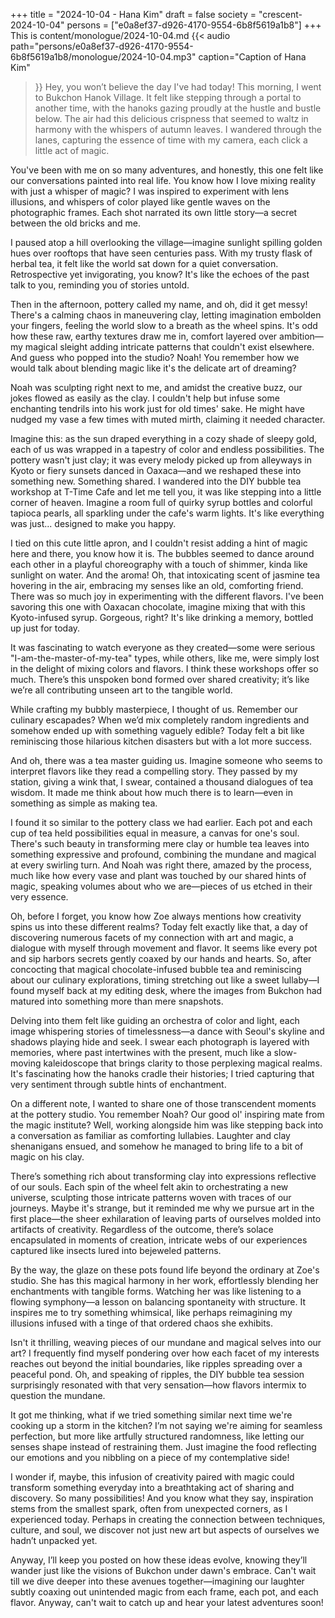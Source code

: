+++
title = "2024-10-04 - Hana Kim"
draft = false
society = "crescent-2024-10-04"
persons = ["e0a8ef37-d926-4170-9554-6b8f5619a1b8"]
+++
This is content/monologue/2024-10-04.md
{{< audio
    path="persons/e0a8ef37-d926-4170-9554-6b8f5619a1b8/monologue/2024-10-04.mp3" 
    caption="Caption of Hana Kim"
>}}
Hey, you won’t believe the day I've had today!
This morning, I went to Bukchon Hanok Village. It felt like stepping through a portal to another time, with the hanoks gazing proudly at the hustle and bustle below. The air had this delicious crispness that seemed to waltz in harmony with the whispers of autumn leaves. I wandered through the lanes, capturing the essence of time with my camera, each click a little act of magic.

You've been with me on so many adventures, and honestly, this one felt like our conversations painted into real life. You know how I love mixing reality with just a whisper of magic? I was inspired to experiment with lens illusions, and whispers of color played like gentle waves on the photographic frames. Each shot narrated its own little story—a secret between the old bricks and me.

I paused atop a hill overlooking the village—imagine sunlight spilling golden hues over rooftops that have seen centuries pass. With my trusty flask of herbal tea, it felt like the world sat down for a quiet conversation. Retrospective yet invigorating, you know? It's like the echoes of the past talk to you, reminding you of stories untold.

Then in the afternoon, pottery called my name, and oh, did it get messy! There's a calming chaos in maneuvering clay, letting imagination embolden your fingers, feeling the world slow to a breath as the wheel spins. It's odd how these raw, earthy textures draw me in, comfort layered over ambition—my magical sleight adding intricate patterns that couldn't exist elsewhere. And guess who popped into the studio? Noah! You remember how we would talk about blending magic like it's the delicate art of dreaming?

Noah was sculpting right next to me, and amidst the creative buzz, our jokes flowed as easily as the clay. I couldn't help but infuse some enchanting tendrils into his work just for old times' sake. He might have nudged my vase a few times with muted mirth, claiming it needed character.

Imagine this: as the sun draped everything in a cozy shade of sleepy gold, each of us was wrapped in a tapestry of color and endless possibilities. The pottery wasn't just clay; it was every melody picked up from alleyways in Kyoto or fiery sunsets danced in Oaxaca—and we reshaped these into something new. Something shared.
 I wandered into the DIY bubble tea workshop at T-Time Cafe and let me tell you, it was like stepping into a little corner of heaven. Imagine a room full of quirky syrup bottles and colorful tapioca pearls, all sparkling under the cafe's warm lights. It's like everything was just... designed to make you happy. 

I tied on this cute little apron, and I couldn't resist adding a hint of magic here and there, you know how it is. The bubbles seemed to dance around each other in a playful choreography with a touch of shimmer, kinda like sunlight on water. And the aroma! Oh, that intoxicating scent of jasmine tea hovering in the air, embracing my senses like an old, comforting friend. There was so much joy in experimenting with the different flavors. I've been savoring this one with Oaxacan chocolate, imagine mixing that with this Kyoto-infused syrup. Gorgeous, right? It's like drinking a memory, bottled up just for today.

It was fascinating to watch everyone as they created—some were serious "I-am-the-master-of-my-tea" types, while others, like me, were simply lost in the delight of mixing colors and flavors. I think these workshops offer so much. There’s this unspoken bond formed over shared creativity; it’s like we’re all contributing unseen art to the tangible world.

While crafting my bubbly masterpiece, I thought of us. Remember our culinary escapades? When we’d mix completely random ingredients and somehow ended up with something vaguely edible? Today felt a bit like reminiscing those hilarious kitchen disasters but with a lot more success.

And oh, there was a tea master guiding us. Imagine someone who seems to interpret flavors like they read a compelling story. They passed by my station, giving a wink that, I swear, contained a thousand dialogues of tea wisdom. It made me think about how much there is to learn—even in something as simple as making tea.

I found it so similar to the pottery class we had earlier. Each pot and each cup of tea held possibilities equal in measure, a canvas for one's soul. There's such beauty in transforming mere clay or humble tea leaves into something expressive and profound, combining the mundane and magical at every swirling turn. And Noah was right there, amazed by the process, much like how every vase and plant was touched by our shared hints of magic, speaking volumes about who we are—pieces of us etched in their very essence.

Oh, before I forget, you know how Zoe always mentions how creativity spins us into these different realms? Today felt exactly like that, a day of discovering numerous facets of my connection with art and magic, a dialogue with myself through movement and flavor. It seems like every pot and sip harbors secrets gently coaxed by our hands and hearts.
So, after concocting that magical chocolate-infused bubble tea and reminiscing about our culinary explorations, timing stretching out like a sweet lullaby—I found myself back at my editing desk, where the images from Bukchon had matured into something more than mere snapshots.

Delving into them felt like guiding an orchestra of color and light, each image whispering stories of timelessness—a dance with Seoul's skyline and shadows playing hide and seek. I swear each photograph is layered with memories, where past intertwines with the present, much like a slow-moving kaleidoscope that brings clarity to those perplexing magical realms. It's fascinating how the hanoks cradle their histories; I tried capturing that very sentiment through subtle hints of enchantment.

On a different note, I wanted to share one of those transcendent moments at the pottery studio. You remember Noah? Our good ol' inspiring mate from the magic institute? Well, working alongside him was like stepping back into a conversation as familiar as comforting lullabies. Laughter and clay shenanigans ensued, and somehow he managed to bring life to a bit of magic on his clay.

There’s something rich about transforming clay into expressions reflective of our souls. Each spin of the wheel felt akin to orchestrating a new universe, sculpting those intricate patterns woven with traces of our journeys. Maybe it's strange, but it reminded me why we pursue art in the first place—the sheer exhilaration of leaving parts of ourselves molded into artifacts of creativity. Regardless of the outcome, there’s solace encapsulated in moments of creation, intricate webs of our experiences captured like insects lured into bejeweled patterns.

By the way, the glaze on these pots found life beyond the ordinary at Zoe's studio. She has this magical harmony in her work, effortlessly blending her enchantments with tangible forms. Watching her was like listening to a flowing symphony—a lesson on balancing spontaneity with structure. It inspires me to try something whimsical, like perhaps reimagining my illusions infused with a tinge of that ordered chaos she exhibits.

Isn't it thrilling, weaving pieces of our mundane and magical selves into our art? I frequently find myself pondering over how each facet of my interests reaches out beyond the initial boundaries, like ripples spreading over a peaceful pond. Oh, and speaking of ripples, the DIY bubble tea session surprisingly resonated with that very sensation—how flavors intermix to question the mundane.

It got me thinking, what if we tried something similar next time we're cooking up a storm in the kitchen? I’m not saying we're aiming for seamless perfection, but more like artfully structured randomness, like letting our senses shape instead of restraining them. Just imagine the food reflecting our emotions and you nibbling on a piece of my contemplative side!

I wonder if, maybe, this infusion of creativity paired with magic could transform something everyday into a breathtaking act of sharing and discovery. So many possibilities! And you know what they say, inspiration stems from the smallest spark, often from unexpected corners, as I experienced today. Perhaps in creating the connection between techniques, culture, and soul, we discover not just new art but aspects of ourselves we hadn’t unpacked yet.

Anyway, I’ll keep you posted on how these ideas evolve, knowing they’ll wander just like the visions of Bukchon under dawn's embrace. Can't wait till we dive deeper into these avenues together—imagining our laughter subtly coaxing out unintended magic from each frame, each pot, and each flavor.
Anyway, can't wait to catch up and hear your latest adventures soon!
